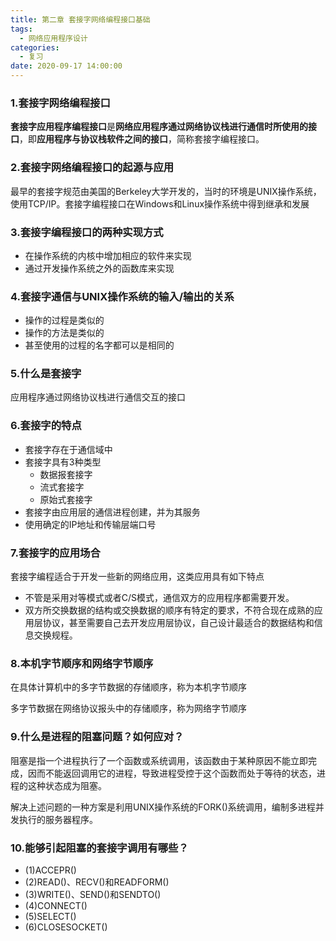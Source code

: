 ```yaml
---
title: 第二章 套接字网络编程接口基础
tags:
  - 网络应用程序设计
categories:
  - 复习
date: 2020-09-17 14:00:00
---
```

### 1.套接字网络编程接口
**套接字应用程序编程接口**是**网络应用程序通过网络协议栈进行通信时所使用的接口**，即**应用程序与协议栈软件之间的接口**，简称套接字编程接口。
### 2.套接字网络编程接口的起源与应用
最早的套接字规范由美国的Berkeley大学开发的，当时的环境是UNIX操作系统，使用TCP/IP。套接字编程接口在Windows和Linux操作系统中得到继承和发展
### 3.套接字编程接口的两种实现方式
- 在操作系统的内核中增加相应的软件来实现
- 通过开发操作系统之外的函数库来实现
### 4.套接字通信与UNIX操作系统的输入/输出的关系
- 操作的过程是类似的
- 操作的方法是类似的
- 甚至使用的过程的名字都可以是相同的
### 5.什么是套接字
应用程序通过网络协议栈进行通信交互的接口
### 6.套接字的特点
- 套接字存在于通信域中
- 套接字具有3种类型
  - 数据报套接字
  - 流式套接字
  - 原始式套接字
- 套接字由应用层的通信进程创建，并为其服务
- 使用确定的IP地址和传输层端口号
### 7.套接字的应用场合
套接字编程适合于开发一些新的网络应用，这类应用具有如下特点
- 不管是采用对等模式或者C/S模式，通信双方的应用程序都需要开发。
- 双方所交换数据的结构或交换数据的顺序有特定的要求，不符合现在成熟的应用层协议，甚至需要自己去开发应用层协议，自己设计最适合的数据结构和信息交换规程。 
### 8.本机字节顺序和网络字节顺序
在具体计算机中的多字节数据的存储顺序，称为本机字节顺序

多字节数据在网络协议报头中的存储顺序，称为网络字节顺序
### 9.什么是进程的阻塞问题？如何应对？
阻塞是指一个进程执行了一个函数或系统调用，该函数由于某种原因不能立即完成，因而不能返回调用它的进程，导致进程受控于这个函数而处于等待的状态，进程的这种状态成为阻塞。

解决上述问题的一种方案是利用UNIX操作系统的FORK()系统调用，编制多进程并发执行的服务器程序。
### 10.能够引起阻塞的套接字调用有哪些？
- (1)ACCEPR()
- (2)READ()、RECV()和READFORM()
- (3)WRITE()、SEND()和SENDTO()
- (4)CONNECT()
- (5)SELECT()
- (6)CLOSESOCKET()